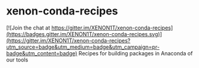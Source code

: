 # xenon-conda-recipes

[![Join the chat at https://gitter.im/XENON1T/xenon-conda-recipes](https://badges.gitter.im/XENON1T/xenon-conda-recipes.svg)](https://gitter.im/XENON1T/xenon-conda-recipes?utm_source=badge&utm_medium=badge&utm_campaign=pr-badge&utm_content=badge)
Recipes for building packages in Anaconda of our tools

